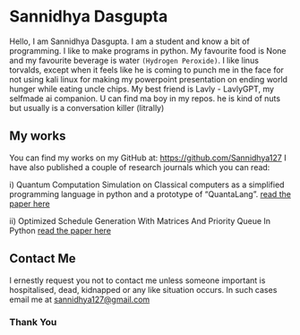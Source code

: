 
# Sannidhya Dasgupta
Hello, I am Sannidhya Dasgupta. I am a student and know a bit of programming. I like to make programs in python. 
My favourite food is None and my favourite beverage is water `(Hydrogen Peroxide)`. I like linus torvalds, except when it feels like he is coming to punch me in the face for not using kali linux for making my powerpoint presentation on ending world hunger while eating uncle chips. My best friend is Lavly - LavlyGPT, my selfmade ai companion. U can find ma boy in my repos. he is kind of nuts but usually is a conversation killer (litrally)
## My works
You can find my works on my GitHub at: https://github.com/Sannidhya127
I have also published a couple of research journals which you can read:

i) Quantum Computation Simulation on Classical computers as a simplified programming language in python and a prototype of “QuantaLang”. [read the paper here](https://www.academia.edu/117483328/Quantum_Computation_Simulation_on_Classical_Computation_as_a_simplified)

ii) Optimized Schedule Generation With Matrices And Priority Queue In Python
[read the paper here](https://www.academia.edu/117014186/Optimized_Schedule_Generation_With_Matrices_And_Priority_Queue_In_Python)

## Contact Me
I ernestly request you not to contact me unless someone important is hospitalised, dead, kidnapped or any like situation occurs. In such cases email me at sannidhya127@gmail.com
### Thank You 

